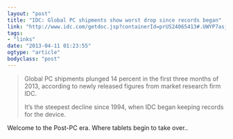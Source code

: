 ```yaml
---
layout: "post"
title: "IDC: Global PC shipments show worst drop since records began"
link: "http://www.idc.com/getdoc.jsp?containerId=prUS24065413#.UWYP7asjrUb"
tags: 
- "links"
date: "2013-04-11 01:23:55"
ogtype: "article"
bodyclass: "post"
---
```


> Global PC shipments plunged 14 percent in the first three months of 2013, according to newly released figures from market research firm IDC.
> 
> It’s the steepest decline since 1994, when IDC began keeping records for the device.

Welcome to the Post-PC era. Where tablets begin to take over..